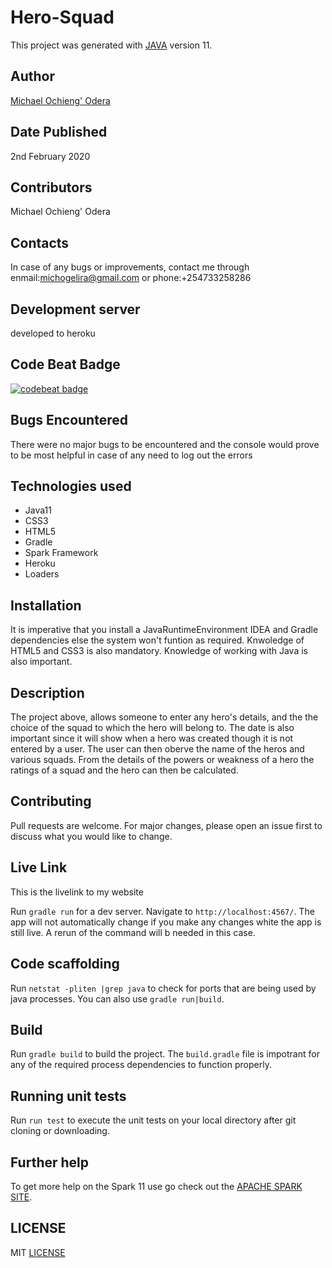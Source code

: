 # Hero-Squad

This project was generated with [JAVA](https://www.oracle.com/technetwork/java/javase/downloads/jdk11-downloads-5066655.html) version 11.

## Author
[Michael Ochieng' Odera](https://www.github.com/MichaelOdera)

## Date Published
2nd February 2020


## Contributors
Michael Ochieng' Odera


## Contacts
In case of any bugs or improvements, contact me through enmail:michogelira@gmail.com or phone:+254733258286

## Development server
developed to heroku

## Code Beat Badge
[![codebeat badge](https://codebeat.co/badges/9d44c817-1492-4723-b562-275b966e2351)](https://codebeat.co/projects/github-com-michaelodera-quotes-master)


## Bugs Encountered
There were no major bugs to be encountered and the console would prove to be most helpful in case of any need to log out the errors

## Technologies used
* Java11
* CSS3
* HTML5
* Gradle
* Spark Framework
* Heroku
* Loaders


## Installation
It is imperative that you install a JavaRuntimeEnvironment IDEA and Gradle dependencies else the system won't funtion as required. Knwoledge 
of HTML5 and CSS3 is also mandatory. Knowledge of working with Java is also important.

## Description
The project above, allows someone to enter any hero's details, and the the choice of the squad to which the hero will belong to. The date is also important since it will show when a hero was created though it is not entered by a user. The user can then oberve the name of the heros and various squads. From the details of the powers or weakness of a hero the ratings of a squad and the hero can then be calculated.

## Contributing
Pull requests are welcome. For major changes, please open an issue first to discuss what you would like to change.



## Live Link
This is the livelink to my website 

Run `gradle run` for a dev server. Navigate to `http://localhost:4567/`. The app will not automatically change if you make any changes white the app is still live. A rerun of the command will b needed in this case.

## Code scaffolding

Run `netstat -pliten |grep java` to check for ports that are being used by java processes. You can also use `gradle run|build`.

## Build

Run `gradle build` to build the project. The `build.gradle` file is impotrant for any of the required process dependencies to function properly.

## Running unit tests

Run `run test` to execute the unit tests on your local directory after git cloning or downloading.


## Further help

To get more help on the Spark 11 use go check out the [APACHE SPARK SITE](https://www.oracle.com/technetwork/java/javase/downloads/jdk11-downloads-5066655.html).

##  LICENSE
MIT [LICENSE](LICENSE)
